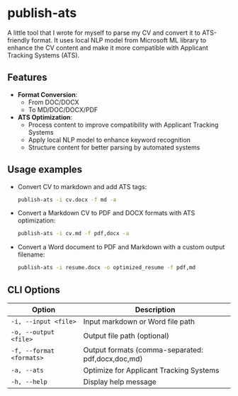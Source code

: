 ﻿# publish-ats

A little tool that I wrote for myself to parse my CV and convert it to ATS-friendly format. It uses local NLP model from Microsoft ML library to enhance the CV content and make it more compatible with Applicant Tracking Systems (ATS).

## Features

- **Format Conversion**:
    - From DOC/DOCX 
    - To MD/DOC/DOCX/PDF
- **ATS Optimization**:
    - Process content to improve compatibility with Applicant Tracking Systems
    - Apply local NLP model to enhance keyword recognition
    - Structure content for better parsing by automated systems

## Usage examples

- Convert CV to markdown and add ATS tags:
    ```bash
    publish-ats -i cv.docx -f md -a
    ```
- Convert a Markdown CV to PDF and DOCX formats with ATS optimization:
   ```bash
  publish-ats -i cv.md -f pdf,docx -a
  ```
- Convert a Word document to PDF and Markdown with a custom output filename:
  ```bash
  publish-ats -i resume.docx -o optimized_resume -f pdf,md
  ```

## CLI Options

| Option                   | Description                                       |
|--------------------------|---------------------------------------------------|
| `-i, --input <file>`     | Input markdown or Word file path                  |
| `-o, --output <file>`    | Output file path (optional)                       |
| `-f, --format <formats>` | Output formats (comma-separated: pdf,docx,doc,md) |
| `-a, --ats`              | Optimize for Applicant Tracking Systems           |
| `-h, --help`             | Display help message                              |